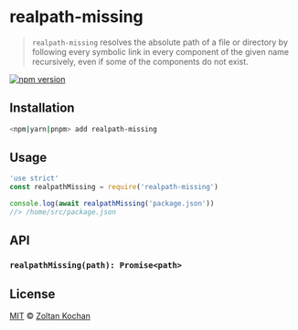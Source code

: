 # realpath-missing

> `realpath-missing` resolves the absolute path of a file or directory by following every symbolic link in every component of the given name recursively, even if some of the components do not exist.

<!--@shields('npm')-->
[![npm version](https://img.shields.io/npm/v/realpath-missing.svg)](https://www.npmjs.com/package/realpath-missing)
<!--/@-->

## Installation

```sh
<npm|yarn|pnpm> add realpath-missing
```

## Usage

```js
'use strict'
const realpathMissing = require('realpath-missing')

console.log(await realpathMissing('package.json'))
//> /home/src/package.json
```

## API

### `realpathMissing(path): Promise<path>`

## License

[MIT](./LICENSE) © [Zoltan Kochan](https://www.kochan.io)
